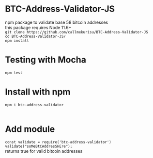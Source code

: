 # BTC-Address-Validator-JS
npm package to validate base 58 bitcoin addresses
<br/>
this package requires Node 11.6+
<br/>
```git clone https://github.com/callmekurisu/BTC-Address-Validator-JS```
<br/>
```cd BTC-Address-Validator-JS/```
<br/>
```npm install```
<br/>
# Testing with Mocha
```npm test```
<br/>
# Install with npm
```npm i btc-address-validator```
<br/>
<br/>
# Add module
```const validate = require('btc-address-validator')```
<br/>
```validate("soMeBtCAddresSHEre");```
<br/>
returns true for valid bitcoin addresses
